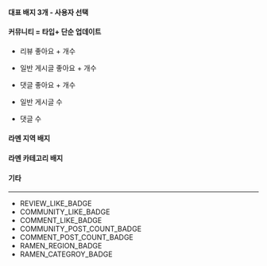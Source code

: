 #### 대표 배지 3개 - 사용자 선택

#### 커뮤니티 = 타입+ 단순 업데이트
- 리뷰 좋아요 + 개수
- 일반 게시글 좋아요 + 개수
- 댓글 좋아요 + 개수

- 일반 게시글 수
- 댓글 수
#### 라멘 지역 배지

#### 라멘 카테고리 배지

#### 기타
---
- REVIEW_LIKE_BADGE
- COMMUNITY_LIKE_BADGE
- COMMENT_LIKE_BADGE
- COMMUNITY_POST_COUNT_BADGE
- COMMENT_POST_COUNT_BADGE
- RAMEN_REGION_BADGE
- RAMEN_CATEGROY_BADGE

